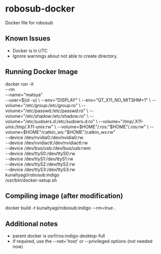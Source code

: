 # robosub-docker
Docker file for robosub

## Known Issues
* Docker is in UTC
* Ignore warnings about not able to create directory.

## Running Docker Image
docker run -it \
--rm \
--name="matsya" \
--user=$(id -u) \
--env="DISPLAY" \
--env="QT_X11_NO_MITSHM=1" \
--volume="/etc/group:/etc/group:ro" \
--volume="/etc/passwd:/etc/passwd:ro" \
--volume="/etc/shadow:/etc/shadow:ro" \
--volume="/etc/sudoers.d:/etc/sudoers.d:ro" \
--volume="/tmp/.X11-unix:/tmp/.X11-unix:rw" \
--volume=$HOME"/.ros:"$HOME"/.ros:rw" \
--volume=$HOME"/catkin_ws:"$HOME"/catkin_ws:rw" \
--device /dev/nvidia0:/dev/nvidia0:rw \
--device /dev/nvidiactl:/dev/nvidiactl:rw \
--device /dev/bus/usb:/dev/bus/usb:rwm \
--device /dev/ttyS0:/dev/ttyS0:rw \
--device /dev/ttyS1:/dev/ttyS1:rw \
--device /dev/ttyS2:/dev/ttyS2:rw \
--device /dev/ttyS3:/dev/ttyS3:rw \
kunaltyagi/robosub:indigo \
/usr/bin/docker-setup.sh

## Compiling image (after modification)
docker build -t kunaltyagi/robosub:indigo --rm=true .

## Additional notes
* parent docker is osrf/ros:indigo-desktop-full
* if required, use the --net='host' or --privileged options (not needed now)
